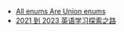 - [All enums Are Union enums](https://devblogs.microsoft.com/typescript/announcing-typescript-5-0-beta/#all-enums-are-union-enums)
- [2021 到 2023 英语学习探索之路](https://sspai.com/post/77853)